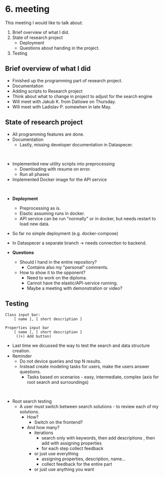 # 6. meeting

This meeting I would like to talk about:
1. Brief overview of what I did.
2. State of research project
    - Deployment
    - Questions about handing in the project.
3. Testing

## Brief overview of what I did

- Finished up the programming part of research project.
- Documentation
- Adding scripts to Research project
- Think about what to change in project to adjust for the search engine
- Will meet with Jakub K. from Datlowe on Thursday.
- Will meet with Ladislav P. somewhen in late May. 

## State of research project 

- All programming features are done.
- Documentation
  - Lastly, missing developer documentation in Dataspecer.

<br>

- Implemented new utility scripts into preprocessing
  - Downloading with resume on error.
  - Run all phases
- Implemented Docker image for the API service 

<br>

- **Deployment**
  - Preprocessing as is.
  - Elastic assuming runs in docker.
  - API service can be run "normally" or in docker, but needs restart to load new data.
- So far no simple deployment (e.g. docker-compose)
- In Dataspecer a separate branch -> needs connection to backend.

- **Questions**
  - Should I hand in the entire repository?
    - Contains also my "personal" comments.
  - How to show it to the opponent?
    - Need to work on the diploma.
    - Cannot have the elastic/API-service running.
    - Maybe a meeting with demonstration or video?
  
## Testing 

```
Class input bar:
    [ name ], [ short description ]

Properties input bar
    [ name ], [ short description ]
     ((+) Add button)
```

- Last time we dicussed the way to test the search and data structure creation.
- Reminder
  - Do not device queries and top N results.
  - Instead create modeling tasks for users, make the users answer questions.
    - Tasks based on scenarios - easy, intermediate, complex (axis for root search and surroundings)

<br>

- Root search testing
  - A user must switch between search solutions - to review each of my solutions.
    - How?
      - Switch on the frontend?
    - And how many?
      - iterations 
        - search only with keywords, then add descriptions , then add with assigning properties
        - for each step collect feedback
      - or just use everything 
        - assigning properties, description, name...
        - collect feedback for the entire part
      - or just use anything you want